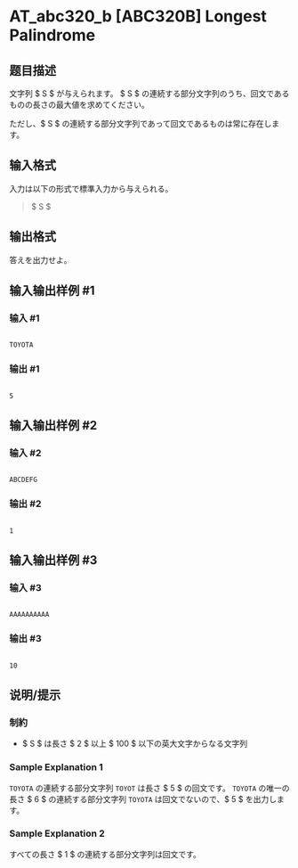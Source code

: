 # AT_abc320_b [ABC320B] Longest Palindrome

## 题目描述

[problemUrl]: https://atcoder.jp/contests/abc320/tasks/abc320_b

文字列 $ S $ が与えられます。 $ S $ の連続する部分文字列のうち、回文であるものの長さの最大値を求めてください。  
 ただし、$ S $ の連続する部分文字列であって回文であるものは常に存在します。

## 输入格式

入力は以下の形式で標準入力から与えられる。

> $ S $

## 输出格式

答えを出力せよ。

## 输入输出样例 #1

### 输入 #1

```
TOYOTA
```

### 输出 #1

```
5
```

## 输入输出样例 #2

### 输入 #2

```
ABCDEFG
```

### 输出 #2

```
1
```

## 输入输出样例 #3

### 输入 #3

```
AAAAAAAAAA
```

### 输出 #3

```
10
```

## 说明/提示

### 制約

- $ S $ は長さ $ 2 $ 以上 $ 100 $ 以下の英大文字からなる文字列
 
### Sample Explanation 1

`TOYOTA` の連続する部分文字列 `TOYOT` は長さ $ 5 $ の回文です。 `TOYOTA` の唯一の長さ $ 6 $ の連続する部分文字列 `TOYOTA` は回文でないので、$ 5 $ を出力します。

### Sample Explanation 2

すべての長さ $ 1 $ の連続する部分文字列は回文です。